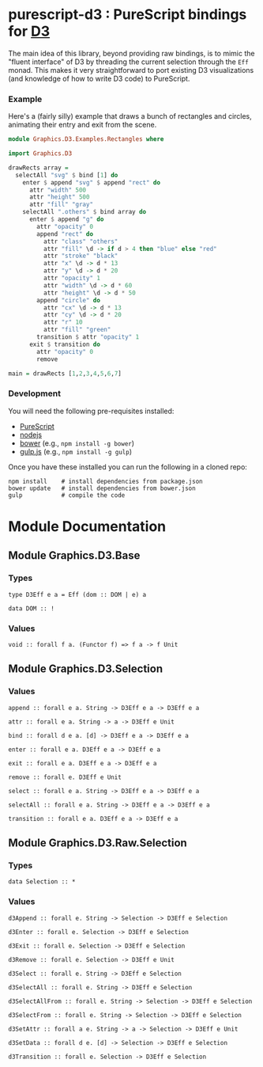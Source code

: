 # purescript-d3 : PureScript bindings for [D3](http://d3js.org/)

The main idea of this library, beyond providing raw bindings, is to mimic the "fluent interface" of D3 by threading the current selection through the `Eff` monad. This makes it very straightforward to port existing D3 visualizations (and knowledge of how to write D3 code) to PureScript.

### Example

Here's a (fairly silly) example that draws a bunch of rectangles and circles, animating their entry and exit from the scene.

```purescript
module Graphics.D3.Examples.Rectangles where

import Graphics.D3

drawRects array =
  selectAll "svg" $ bind [1] do
    enter $ append "svg" $ append "rect" do
      attr "width" 500
      attr "height" 500
      attr "fill" "gray"
    selectAll ".others" $ bind array do
      enter $ append "g" do
        attr "opacity" 0
        append "rect" do
          attr "class" "others"
          attr "fill" \d -> if d > 4 then "blue" else "red"
          attr "stroke" "black"
          attr "x" \d -> d * 13
          attr "y" \d -> d * 20
          attr "opacity" 1
          attr "width" \d -> d * 60
          attr "height" \d -> d * 50
        append "circle" do
          attr "cx" \d -> d * 13
          attr "cy" \d -> d * 20
          attr "r" 10
          attr "fill" "green"
        transition $ attr "opacity" 1
      exit $ transition do
        attr "opacity" 0
        remove

main = drawRects [1,2,3,4,5,6,7]
```

### Development

You will need the following pre-requisites installed:

*  [PureScript](http://www.purescript.org/)
*  [nodejs](http://nodejs.org/)
*  [bower](http://bower.io/) (e.g., `npm install -g bower`)
*  [gulp.js](http://gulpjs.com/) (e.g., `npm install -g gulp`)

Once you have these installed you can run the following in a cloned repo:

```
npm install    # install dependencies from package.json
bower update   # install dependencies from bower.json
gulp           # compile the code
```

# Module Documentation

## Module Graphics.D3.Base

### Types

    type D3Eff e a = Eff (dom :: DOM | e) a

    data DOM :: !


### Values

    void :: forall f a. (Functor f) => f a -> f Unit


## Module Graphics.D3.Selection

### Values

    append :: forall e a. String -> D3Eff e a -> D3Eff e a

    attr :: forall e a. String -> a -> D3Eff e Unit

    bind :: forall d e a. [d] -> D3Eff e a -> D3Eff e a

    enter :: forall e a. D3Eff e a -> D3Eff e a

    exit :: forall e a. D3Eff e a -> D3Eff e a

    remove :: forall e. D3Eff e Unit

    select :: forall e a. String -> D3Eff e a -> D3Eff e a

    selectAll :: forall e a. String -> D3Eff e a -> D3Eff e a

    transition :: forall e a. D3Eff e a -> D3Eff e a


## Module Graphics.D3.Raw.Selection

### Types

    data Selection :: *


### Values

    d3Append :: forall e. String -> Selection -> D3Eff e Selection

    d3Enter :: forall e. Selection -> D3Eff e Selection

    d3Exit :: forall e. Selection -> D3Eff e Selection

    d3Remove :: forall e. Selection -> D3Eff e Unit

    d3Select :: forall e. String -> D3Eff e Selection

    d3SelectAll :: forall e. String -> D3Eff e Selection

    d3SelectAllFrom :: forall e. String -> Selection -> D3Eff e Selection

    d3SelectFrom :: forall e. String -> Selection -> D3Eff e Selection

    d3SetAttr :: forall a e. String -> a -> Selection -> D3Eff e Unit

    d3SetData :: forall d e. [d] -> Selection -> D3Eff e Selection

    d3Transition :: forall e. Selection -> D3Eff e Selection



